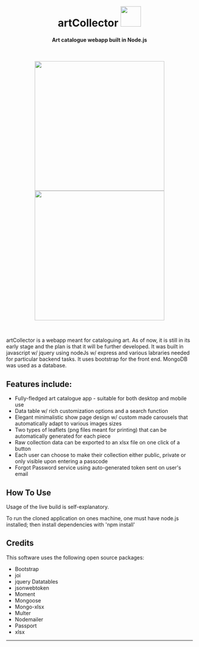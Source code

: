 
<h1 align="center">
  artCollector <img width="55px" src="https://res.cloudinary.com/dtjtqp7r1/image/upload/v1704544814/artCollector/app_images/Projekt_bez_nazwy-removebg-preview_2_g6mg0s.png" />
  <br>
</h1>

<h4 align="center">Art catalogue webapp built in Node.js</h4>
<br>
<p align="center">
  <img height="350px" src="https://res.cloudinary.com/dtjtqp7r1/image/upload/v1714001420/artCollector/app_images/wrfubqkk6hujvyhqarkb.gif" />
  <img height="350px" src="https://res.cloudinary.com/dtjtqp7r1/image/upload/v1714051761/artCollector/app_images/dit3f3jvcqgv6vkiygxi.gif"/>
</p>

<br> 

artCollector is a webapp meant for cataloguing art. As of now, it is still in its early stage and the plan is that it will be further developed.
It was built in javascript w/ jquery using nodeJs w/ express and various labraries needed for particular backend tasks. It uses bootstrap for the front end. 
MongoDB was used as a database. 


## Features include:

* Fully-fledged art catalogue app - suitable for both desktop and mobile use
* Data table w/ rich customization options and a search function
* Elegant minimalistic show page design w/ custom made carousels that automatically adapt to various images sizes
* Two types of leaflets (png files meant for printing) that can be automatically generated for each piece
* Raw collection data can be exported to an xlsx file on one click of a button
* Each user can choose to make their collection either public, private or only visible upon entering a passcode
* Forgot Password service using auto-generated token sent on user's email

## How To Use

Usage of the live build is self-explanatory. 

To run the cloned application on ones machine, one must have node.js installed; then install dependencies with 'npm install' 

## Credits

This software uses the following open source packages:

- Bootstrap
- joi
- jquery Datatables
- jsonwebtoken
- Moment
- Mongoose
- Mongo-xlsx
- Multer
- Nodemailer
- Passport
- xlsx


---
